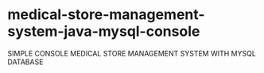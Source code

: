 # medical-store-management-system-java-mysql-console
SIMPLE CONSOLE MEDICAL STORE MANAGEMENT SYSTEM WITH MYSQL DATABASE 
